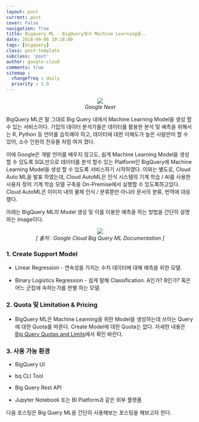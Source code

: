 ```yaml
---
layout: post
current: post
cover: False
navigation: True
title: Bigquery ML - BigQuery에서 Machine Learning을..
date: 2018-09-06 10:18:00
tags: [bigquery]
class: post-template
subclass: 'post'
author: google-cloud
comments: true
sitemap :
  changefreq : daily
  priority : 1.0
---
```






<center>
    <img src="https://lh3.googleusercontent.com/-yYQHr3BnoKU/WvsR07QaYiI/AAAAAAAABgA/V2WfyrpctnInmJb-9B9E-MuMQ7ehPdzkgCJoC/w530-h298-n-rw/NEXT_2018_COLOR_TWITTER%2B%25284%2529.gif"/>
    <br/>
	<em>Google Next</em>
</center>



BigQuery ML은 말 그대로 Big Query 내에서 Machine Learning Model을 생성 할 수 있는 서비스이다. 기업의 데이터 분석가들은 데이터를 활용한 분석 및 예측을 위해서는 R, Python 등 언어를 습득해야 하고, 데이터에 대한 이해도가 높은 사람만이 할 수 있어, 소수 인원의 전유물 처럼 여겨 졌다. 

이에 Google은 개발 언어를 배우지 않고도, 쉽게 Machine Learning Model을 생성 할 수 있도록 SQL만으로 데이터를 분석 할수 있는 Platform인 BigQuery에 Machine Learning Model을 생성 할 수 있도록 서비스하기 시작하였다. 이와는 별도로, Cloud Auto ML을 발표 하였는데, Cloud AutoML은 인식 시스템의 기계 학습 / AI를 사용한 사용자 정의 기계 학습 모델 구축을 On-Premise에서 실행할 수 있도록하고있다. Cloud AutoML은 이미지 내의 물체 인식 / 분류뿐만 아니라 문서의 분류, 번역에 대응 했다.



아래는 BigQuery ML의 Model 생성 및 이를 이용한 예측을 하는 방법을 간단히 설명하는 Image이다. 

<center>
    <img src="https://cloud.google.com/images/products/bigquery/bigquery-ml.gif"/>
    <br/>
	<em>[ 출처 : Google Cloud Big Query ML Documentation ]</em>
</center>



### 1. Create Support Model

- Linear Regression - 연속성을 가지는 수치 데이터에 대해 예측을 위한 모델.

- Binary Logistics Regression - 쉽게 말해 Classification. A인가? B인가? 혹은 어느 군집에 속하는가를 판별 하는 모델.





### 2. Quota 및 Limitation & Pricing

- BigQuery ML은 Machine Learning을 위한 Model을 생성하는데 쓰이는 Query에 대한 Quota를 따른다. Create Model에 대한 Quota는 없다. 자세한 내용은 [Big Query Quotas and Limits](https://cloud.google.com/bigquery/quotas)에서 확인 바란다.



### 3. 사용 가능 환경

- BigQuery UI

- bq CLI Tool

- Big Query Rest API 

- Jupyter Notebook 또는 BI Platform과 같은 외부 플랫폼



다음 포스팅은 Big Query ML을 간단히 사용해보는 포스팅을 해보고자 한다. 